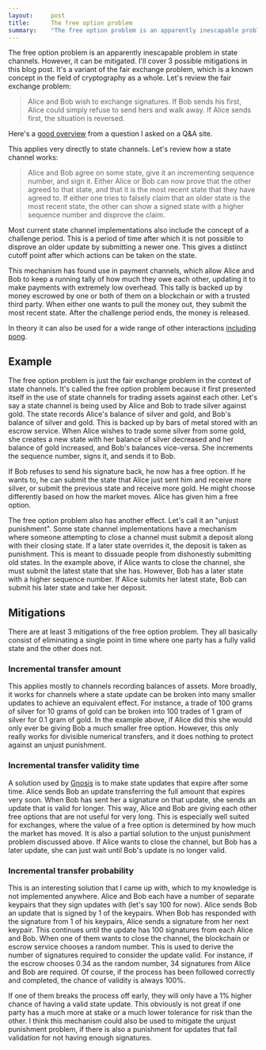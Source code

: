 ```yaml
---
layout:     post
title:      The free option problem
summary:    "The free option problem is an apparently inescapable problem in state channels. However, it can be mitigated. I'll cover 3 possible mitigations in this blog post. It's a variant of the fair exchange problem, which is a known concept in the field of cryptography as a whole."
---
```


The free option problem is an apparently inescapable problem in state channels. However, it can be mitigated. I'll cover 3 possible mitigations in this blog post. It's a variant of the fair exchange problem, which is a known concept in the field of cryptography as a whole. Let's review the fair exchange problem: 

> Alice and Bob wish to exchange signatures. If Bob sends his first, Alice could simply refuse to send hers and walk away. If Alice sends first, the situation is reversed.

Here's a [good overview](https://crypto.stackexchange.com/questions/35828/is-it-possible-for-alice-and-bob-to-both-sign-a-message-simultaneously) from a question I asked on a Q&A site.

This applies very directly to state channels. Let's review how a state channel works:

> Alice and Bob agree on some state, give it an incrementing sequence number, and sign it. Either Alice or Bob can now prove that the other agreed to that state, and that it is the most recent state that they have agreed to. If either one tries to falsely claim that an older state is the most recent state, the other can show a signed state with a higher sequence number and disprove the claim.

Most current state channel implementations also include the concept of a challenge period. This is a period of time after which it is not possible to disprove an older update by submitting a newer one. This gives a distinct cutoff point after which actions can be taken on the state.

This mechanism has found use in payment channels, which allow Alice and Bob to keep a running tally of how much they owe each other, updating it to make payments with extremely low overhead. This tally is backed up by money escrowed by one or both of them on a blockchain or with a trusted third party. When either one wants to pull the money out, they submit the most recent state. After the challenge period ends, the money is released.

In theory it can also be used for a wide range of other interactions [including pong](http://altheamesh.com/blog/state-channel-pong/).

## Example

The free option problem is just the fair exchange problem in the context of state channels. It's called the free option problem because it first presented itself in the use of state channels for trading assets against each other. Let's say a state channel is being used by Alice and Bob to trade silver against gold. The state records Alice's balance of silver and gold, and Bob's balance of silver and gold. This is backed up by bars of metal stored with an escrow service. When Alice wishes to trade some silver from some gold, she creates a new state with her balance of silver decreased and her balance of gold increased, and Bob's balances vice-versa. She increments the sequence number, signs it, and sends it to Bob.

If Bob refuses to send his signature back, he now has a free option. If he wants to, he can submit the state that Alice just sent him and receive more silver, or submit the previous state and receive more gold. He might choose differently based on how the market moves. Alice has given him a free option.

The free option problem also has another effect. Let's call it an "unjust punishment". Some state channel implementations have a mechanism where someone attempting to close a channel must submit a deposit along with their closing state. If a later state overrides it, the deposit is taken as punishment. This is meant to dissuade people from dishonestly submitting old states. In the example above, if Alice wants to close the channel, she must submit the latest state that she has. However, Bob has a later state with a higher sequence number. If Alice submits her latest state, Bob can submit his later state and take her deposit.

## Mitigations

There are at least 3 mitigations of the free option problem. They all basically consist of eliminating a single point in time where one party has a fully valid state and the other does not.

### Incremental transfer amount

This applies mostly to channels recording balances of assets. More broadly, it works for channels where a state update can be broken into many smaller updates to achieve an equivalent effect. For instance, a trade of 100 grams of silver for 10 grams of gold can be broken into 100 trades of 1 gram of silver for 0.1 gram of gold. In the example above, if Alice did this she would only ever be giving Bob a much smaller free option. However, this only really works for divisible numerical transfers, and it does nothing to protect against an unjust punishment.

### Incremental transfer validity time

A solution used by [Gnosis](https://gnosis.pm/) is to make state updates that expire after some time. Alice sends Bob an update transferring the full amount that expires very soon. When Bob has sent her a signature on that update, she sends an update that is valid for longer. This way, Alice and Bob are giving each other free options that are not useful for very long. This is especially well suited for exchanges, where the value of a free option is determined by how much the market has moved. It is also a partial solution to the unjust punishment problem discussed above. If Alice wants to close the channel, but Bob has a later update, she can just wait until Bob's update is no longer valid.

### Incremental transfer probability 

This is an interesting solution that I came up with, which to my knowledge is not implemented anywhere. Alice and Bob each have a number of separate keypairs that they sign updates with (let's say 100 for now). Alice sends Bob an update that is signed by 1 of the keypairs. When Bob has responded with the signature from 1 of his keypairs, Alice sends a signature from her next keypair. This continues until the update has 100 signatures from each Alice and Bob. When one of them wants to close the channel, the blockchain or escrow service chooses a random number. This is used to derive the number of signatures required to consider the update valid. For instance, if the escrow chooses 0.34 as the random number, 34 signatures from Alice and Bob are required. Of course, if the process has been followed correctly and completed, the chance of validity is always 100%. 

If one of them breaks the process off early, they will only have a 1% higher chance of having a valid state update. This obviously is not great if one party has a much more at stake or a much lower tolerance for risk than the other. I think this mechanism could also be used to mitigate the unjust punishment problem, if there is also a punishment for updates that fail validation for not having enough signatures.

